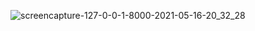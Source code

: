 ![screencapture-127-0-0-1-8000-2021-05-16-20_32_28](https://user-images.githubusercontent.com/84277750/118402085-0de64600-b686-11eb-8ae8-a86aad77d085.png)
